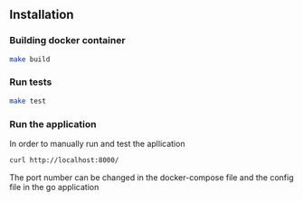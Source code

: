 ## Installation

### Building docker container
```bash
make build
```

### Run tests
```bash
make test
```

### Run the application
In order to manually run and test the apllication 
```bash
curl http://localhost:8000/
```
The port number can be changed in the docker-compose file and the config file in the go application
